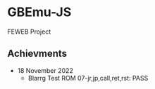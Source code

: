 # GBEmu-JS
FEWEB Project

## Achievments

- 18 November 2022
    - Blarrg Test ROM 07-jr,jp,call,ret,rst: PASS